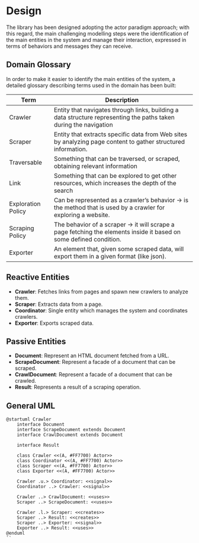 # Design
The library has been designed adopting the actor paradigm approach; with this regard, the main challenging modelling
steps were the identification of the main entities in the system and manage their interaction, expressed in terms of
behaviors and messages they can receive.

## Domain Glossary

In order to make it easier to identify the main entities of the system, a detailed glossary describing terms used in the
domain has been built:

| Term                 | Description                                                                                                        |
|----------------------|--------------------------------------------------------------------------------------------------------------------|
| Crawler              | Entity that navigates through links, building a data structure representing the paths taken during the navigation  |
| Scraper              | Entity that extracts specific data from Web sites by analyzing page content to gather structured information.      |
| Traversable          | Something that can be traversed, or scraped, obtaining relevant information                                        |
| Link                 | Something that can be explored to get other resources, which increases the depth of the search                     |
| Exploration Policy | Can be represented as a crawler’s behavior → is the method that is used by a crawler for exploring a website.      |
| Scraping Policy      | The behavior of a scraper → it will scrape a page fetching the elements inside it based on some defined condition. |
| Exporter             | An element that, given some scraped data, will export them in a given format (like json).                          |

## Reactive Entities

- **Crawler**: Fetches links from pages and spawn new crawlers to analyze them.
- **Scraper**: Extracts data from a page.
- **Coordinator**: Single entity which manages the system and coordinates crawlers.
- **Exporter**: Exports scraped data.

## Passive Entities
- **Document**: Represent an HTML document fetched from a URL.
- **ScrapeDocument**: Represent a facade of a document that can be scraped.
- **CrawlDocument**: Represent a facade of a document that can be crawled.
- **Result**: Represents a result of a scraping operation. 

## General UML
```plantuml
@startuml Crawler
    interface Document
    interface ScrapeDocument extends Document
    interface CrawlDocument extends Document
    
    interface Result
    
    class Crawler <<(A, #FF7700) Actor>>
    class Coordinator <<(A, #FF7700) Actor>>
    class Scraper <<(A, #FF7700) Actor>>
    class Exporter <<(A, #FF7700) Actor>>
    
    Crawler .u.> Coordinator: <<signal>>
    Coordinator ..> Crawler: <<signal>>
    
    Crawler ..> CrawlDocument: <<uses>>
    Scraper ..> ScrapeDocument: <<uses>>
    
    Crawler .l.> Scraper: <<creates>>
    Scraper ..> Result: <<creates>>
    Scraper ..> Exporter: <<signal>>
    Exporter ..> Result: <<uses>> 
@enduml
``